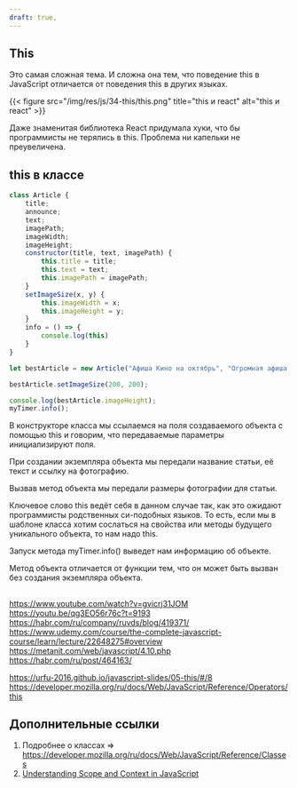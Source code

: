 ```yaml
---
draft: true,
---
```


## This

Это самая сложная тема. И сложна она тем, что поведение this в JavaScript отличается от поведения this в других языках.

{{< figure src="/img/res/js/34-this/this.png" title="this и react" alt="this и react" >}}

Даже знаменитая библиотека React придумала хуки, что бы программисты не терялись в this. Проблема ни капельки не преувеличена.

## this в классе

````JavaScript
class Article {
    title;
    announce;
    text;
    imagePath;
    imageWidth;
    imageHeight;
    constructor(title, text, imagePath) {
        this.title = title;
        this.text = text;
        this.imagePath = imagePath;
    }
    setImageSize(x, y) {
        this.imageWidth = x;
        this.imageHeight = y;
    }
    info = () => {
        console.log(this)
    }
}

let bestArticle = new Article("Афиша Кино на октябрь", "Огромная афиша на 20 фильмов", "/photos/city/345.jpg");

bestArticle.setImageSize(200, 200);

console.log(bestArticle.imageHeight);
myTimer.info();
````

В конструкторе класса мы ссылаемся на поля создаваемого объекта с помощью this и говорим, что передаваемые параметры инициализируют поля.

При создании экземпляра объекта мы передали название статьи, её текст и ссылку на фотографию.

Вызвав метод объекта мы передали размеры фотографии для статьи.

Ключевое слово this ведёт себя в данном случае так, как это ожидают программисты родственных си-подобных языков. То есть, если мы в шаблоне класса хотим сослаться на свойства или методы будущего уникального объекта, то нам надо this.

Запуск метода myTimer.info() выведет нам информацию об объекте.

Метод объекта отличается от функции тем, что он может быть вызван без создания экземпляра объекта.

## 


https://www.youtube.com/watch?v=gvicrj31JOM
https://youtu.be/qg3EO56r76c?t=9193
https://habr.com/ru/company/ruvds/blog/419371/
https://www.udemy.com/course/the-complete-javascript-course/learn/lecture/22648275#overview
https://metanit.com/web/javascript/4.10.php
https://habr.com/ru/post/464163/

https://urfu-2016.github.io/javascript-slides/05-this/#/8
https://developer.mozilla.org/ru/docs/Web/JavaScript/Reference/Operators/this

## Дополнительные ссылки

1. Подробнее о классах => https://developer.mozilla.org/ru/docs/Web/JavaScript/Reference/Classes
2. [Understanding Scope and Context in JavaScript](http://ryanmorr.com/understanding-scope-and-context-in-javascript/)
